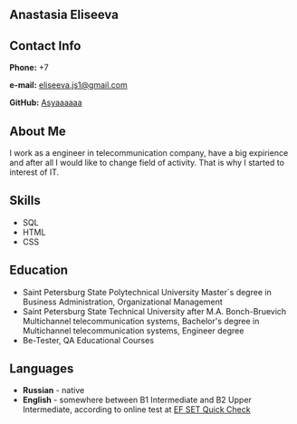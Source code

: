## Anastasia Eliseeva


## Contact Info
**Phone:** +7 


**e-mail:** eliseeva.js1@gmail.com


**GitHub:** [Asyaaaaaa](https://github.com/Asyaaaaaa)


## About Me
I work as a engineer in telecommunication company, have a big expirience and after all I would like to change field of activity. That is why I started to interest of IT.


## Skills

* SQL
* HTML
* CSS



## Education

* Saint Petersburg State Polytechnical University
Master´s degree in Business Administration, Organizational Management
* Saint Petersburg State Technical University after M.A. Bonch-Bruevich
Multichannel telecommunication systems, Bachelor's degree in Multichannel telecommunication systems, Engineer degree
* Be-Tester, QA Educational Courses

## Languages

* **Russian** - native
* **English** - somewhere between B1 Intermediate and B2 Upper Intermediate, according to online test at [EF SET Quick Check](https://www.efset.org/)